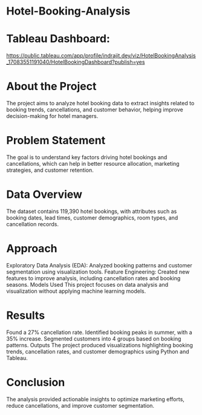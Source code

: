 # Hotel-Booking-Analysis
# Tableau Dashboard:
https://public.tableau.com/app/profile/indrajit.dey/viz/HotelBookingAnalysis_17083551191040/HotelBookingDashboard?publish=yes

# About the Project
The project aims to analyze hotel booking data to extract insights related to booking trends, cancellations, and customer behavior, helping improve decision-making for hotel managers.

# Problem Statement
The goal is to understand key factors driving hotel bookings and cancellations, which can help in better resource allocation, marketing strategies, and customer retention.

# Data Overview
The dataset contains 119,390 hotel bookings, with attributes such as booking dates, lead times, customer demographics, room types, and cancellation records.

# Approach
Exploratory Data Analysis (EDA): Analyzed booking patterns and customer segmentation using visualization tools.
Feature Engineering: Created new features to improve analysis, including cancellation rates and booking seasons.
Models Used
This project focuses on data analysis and visualization without applying machine learning models.

# Results
Found a 27% cancellation rate.
Identified booking peaks in summer, with a 35% increase.
Segmented customers into 4 groups based on booking patterns.
Outputs
The project produced visualizations highlighting booking trends, cancellation rates, and customer demographics using Python and Tableau.

# Conclusion
The analysis provided actionable insights to optimize marketing efforts, reduce cancellations, and improve customer segmentation.
